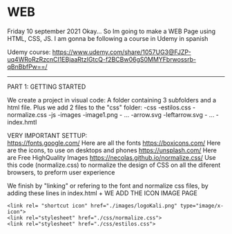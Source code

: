# WEB
Friday 10 september 2021
Okay... So Im going to make a WEB Page using HTML, CSS, JS. I am gonna be following a course in Udemy in spanish

Udemy course: https://www.udemy.com/share/1057UG3@FJZP-uq4WRoRzRzcnCI1EBjaaRtzIGtcQ-f2BCBw06gS0MMYFbrwossrb-qBnBbfPw==/
*****************
PART 1: GETTING STARTED

We create a project in visual code: A folder containing 3 subfolders and a html file. Plus we add 2 files to the "css" folder:
   -css
      -estilos.css
      -normalize.css
   -js
   -images
       -image1.png
       - ...
       -arrow.svg
       -leftarrow.svg
       - ...
   -index.hmtl
   
  VERY IMPORTANT SETTUP:  
  https://fonts.google.com/   Here are all the fonts
  https://boxicons.com/         Here are the icons, to use on desktops and phones
  https://unsplash.com/         Here are Free HighQuality Images
  https://necolas.github.io/normalize.css/      Use this code (normalize.css) to normalize the design of CSS on all the diferent browsers, to                                                     preform user experience
  
  We finish by "linking" or refering to the font and normalize  css files, by adding these lines in index.html + WE ADD THE ICON IMAGE PAGE
  
    <link rel= "shortcut icon" href="./images/logoKali.png" type="image/x-icon">
    <link rel="stylesheet" href="./css/normalize.css">
    <link rel="stylesheet" href="./css/estilos.css">
  


